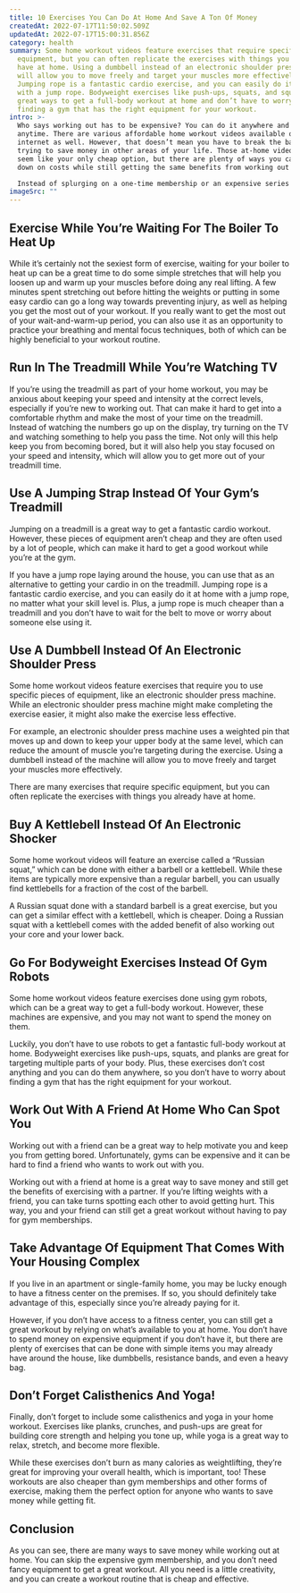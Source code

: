 ```yaml
---
title: 10 Exercises You Can Do At Home And Save A Ton Of Money
createdAt: 2022-07-17T11:50:02.509Z
updatedAt: 2022-07-17T15:00:31.856Z
category: health
summary: Some home workout videos feature exercises that require specific
  equipment, but you can often replicate the exercises with things you already
  have at home. Using a dumbbell instead of an electronic shoulder press machine
  will allow you to move freely and target your muscles more effectively.
  Jumping rope is a fantastic cardio exercise, and you can easily do it at home
  with a jump rope. Bodyweight exercises like push-ups, squats, and squats are
  great ways to get a full-body workout at home and don’t have to worry about
  finding a gym that has the right equipment for your workout.
intro: >-
  Who says working out has to be expensive? You can do it anywhere and
  anytime. There are various affordable home workout videos available on the
  internet as well. However, that doesn’t mean you have to break the bank when
  trying to save money in other areas of your life. Those at-home videos might
  seem like your only cheap option, but there are plenty of ways you can cut
  down on costs while still getting the same benefits from working out at home.

  Instead of splurging on a one-time membership or an expensive series of DVDs, why not invest in some home equipment that won’t cost you a fortune, but will help you get in great shape? Working out at home also has its advantages: no traffic jams and no gym membership fees! Here are 10 cheap home workout ideas for anyone who wants to slim down and tone up without breaking their budget.
imageSrc: ""
---
```


## Exercise While You’re Waiting For The Boiler To Heat Up

While it’s certainly not the sexiest form of exercise, waiting for your boiler to heat up can be a great time to do some simple stretches that will help you loosen up and warm up your muscles before doing any real lifting. A few minutes spent stretching out before hitting the weights or putting in some easy cardio can go a long way towards preventing injury, as well as helping you get the most out of your workout. If you really want to get the most out of your wait-and-warm-up period, you can also use it as an opportunity to practice your breathing and mental focus techniques, both of which can be highly beneficial to your workout routine.

## Run In The Treadmill While You’re Watching TV

If you’re using the treadmill as part of your home workout, you may be anxious about keeping your speed and intensity at the correct levels, especially if you’re new to working out. That can make it hard to get into a comfortable rhythm and make the most of your time on the treadmill. Instead of watching the numbers go up on the display, try turning on the TV and watching something to help you pass the time. Not only will this help keep you from becoming bored, but it will also help you stay focused on your speed and intensity, which will allow you to get more out of your treadmill time.

## Use A Jumping Strap Instead Of Your Gym’s Treadmill

Jumping on a treadmill is a great way to get a fantastic cardio workout. However, these pieces of equipment aren’t cheap and they are often used by a lot of people, which can make it hard to get a good workout while you’re at the gym. 

If you have a jump rope laying around the house, you can use that as an alternative to getting your cardio in on the treadmill. Jumping rope is a fantastic cardio exercise, and you can easily do it at home with a jump rope, no matter what your skill level is. Plus, a jump rope is much cheaper than a treadmill and you don’t have to wait for the belt to move or worry about someone else using it.

## Use A Dumbbell Instead Of An Electronic Shoulder Press

Some home workout videos feature exercises that require you to use specific pieces of equipment, like an electronic shoulder press machine. While an electronic shoulder press machine might make completing the exercise easier, it might also make the exercise less effective.

For example, an electronic shoulder press machine uses a weighted pin that moves up and down to keep your upper body at the same level, which can reduce the amount of muscle you’re targeting during the exercise. Using a dumbbell instead of the machine will allow you to move freely and target your muscles more effectively.

There are many exercises that require specific equipment, but you can often replicate the exercises with things you already have at home.

## Buy A Kettlebell Instead Of An Electronic Shocker

Some home workout videos will feature an exercise called a “Russian squat,” which can be done with either a barbell or a kettlebell. While these items are typically more expensive than a regular barbell, you can usually find kettlebells for a fraction of the cost of the barbell.

A Russian squat done with a standard barbell is a great exercise, but you can get a similar effect with a kettlebell, which is cheaper. Doing a Russian squat with a kettlebell comes with the added benefit of also working out your core and your lower back.

## Go For Bodyweight Exercises Instead Of Gym Robots

Some home workout videos feature exercises done using gym robots, which can be a great way to get a full-body workout. However, these machines are expensive, and you may not want to spend the money on them.

Luckily, you don’t have to use robots to get a fantastic full-body workout at home. Bodyweight exercises like push-ups, squats, and planks are great for targeting multiple parts of your body. Plus, these exercises don’t cost anything and you can do them anywhere, so you don’t have to worry about finding a gym that has the right equipment for your workout.

## Work Out With A Friend At Home Who Can Spot You

Working out with a friend can be a great way to help motivate you and keep you from getting bored. Unfortunately, gyms can be expensive and it can be hard to find a friend who wants to work out with you.

Working out with a friend at home is a great way to save money and still get the benefits of exercising with a partner. If you’re lifting weights with a friend, you can take turns spotting each other to avoid getting hurt. This way, you and your friend can still get a great workout without having to pay for gym memberships.

## Take Advantage Of Equipment That Comes With Your Housing Complex

If you live in an apartment or single-family home, you may be lucky enough to have a fitness center on the premises. If so, you should definitely take advantage of this, especially since you’re already paying for it.

However, if you don’t have access to a fitness center, you can still get a great workout by relying on what’s available to you at home. You don’t have to spend money on expensive equipment if you don’t have it, but there are plenty of exercises that can be done with simple items you may already have around the house, like dumbbells, resistance bands, and even a heavy bag.

## Don’t Forget Calisthenics And Yoga!

Finally, don’t forget to include some calisthenics and yoga in your home workout. Exercises like planks, crunches, and push-ups are great for building core strength and helping you tone up, while yoga is a great way to relax, stretch, and become more flexible.

While these exercises don’t burn as many calories as weightlifting, they’re great for improving your overall health, which is important, too! These workouts are also cheaper than gym memberships and other forms of exercise, making them the perfect option for anyone who wants to save money while getting fit.

## Conclusion

As you can see, there are many ways to save money while working out at home. You can skip the expensive gym membership, and you don’t need fancy equipment to get a great workout. All you need is a little creativity, and you can create a workout routine that is cheap and effective.
